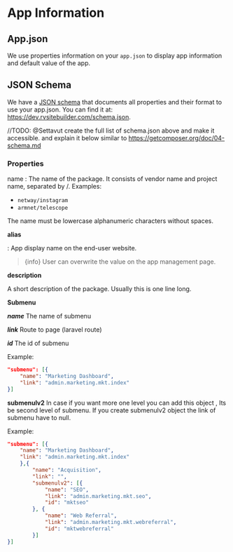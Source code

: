 # App Information

## App.json

We use properties information on your `app.json` to display app information and default value of the app.  

## JSON Schema 

We have a [JSON schema](http://json-schema.org/) that documents all properties and their format to use your app.json. You can find it at: https://dev.rvsitebuilder.com/schema.json.

//TODO: @Settavut create the full list of schema.json above and make it accessible. and explain it below similar to https://getcomposer.org/doc/04-schema.md

### Properties

name
:  The name of the package. It consists of vendor name and project name, separated by /. Examples: 

- `netway/instagram` 
- `armnet/telescope`

The name must be lowercase alphanumeric characters without spaces. 

**alias**

: App display name on the end-user website.

> {info} User can overwrite the value on the app management page. 

**description**

A short description of the package. Usually this is one line long. 

**Submenu**

***name***
The name of submenu 

***link***
 Route to page (laravel route)  

***id***
The id of submenu  

Example:
```json
"submenu": [{
    "name": "Marketing Dashboard",
    "link": "admin.marketing.mkt.index"
}]
```
 

**submenulv2**
In case if you want more one level you can add this object , Its be second level of submenu. If you create submenulv2 object the link of submenu have to null.

Example:
```json
"submenu": [{
    "name": "Marketing Dashboard",
    "link": "admin.marketing.mkt.index"
    },{
        "name": "Acquisition",
        "link": "",
        "submenulv2": [{
            "name": "SEO",
            "link": "admin.marketing.mkt.seo",
            "id": "mktseo"
        }, {
            "name": "Web Referral",
            "link": "admin.marketing.mkt.webreferral",
            "id": "mktwebreferral"
        }]
}] 
```
 
